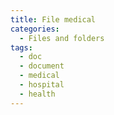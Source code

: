 ```yaml
---
title: File medical
categories:
  - Files and folders
tags:
  - doc
  - document
  - medical
  - hospital
  - health
---
```

